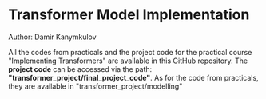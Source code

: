 # Transformer Model Implementation

Author: Damir Kanymkulov

All the codes from practicals and the project code for the practical course "Implementing Transformers" are available in this GitHub repository.
The **project code** can be accessed via the path: **"transformer_project/final_project_code"**.
As for the code from practicals, they are available in "transformer_project/modelling"
